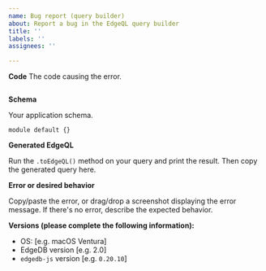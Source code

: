 ```yaml
---
name: Bug report (query builder)
about: Report a bug in the EdgeQL query builder
title: ''
labels: ''
assignees: ''

---
```


**Code**
The code causing the error.

```typescript
```

**Schema**

Your application schema. 

```
module default {}
```

**Generated EdgeQL**

Run the `.toEdgeQL()` method on your query and print the result. Then copy the generated query here.

**Error or desired behavior**

Copy/paste the error, or drag/drop a screenshot displaying the error message. If there's no error, describe the expected behavior.


**Versions (please complete the following information):**
 - OS: [e.g. macOS Ventura]
 - EdgeDB version [e.g. 2.0]
 - `edgedb-js` version [e.g. `0.20.10`]
